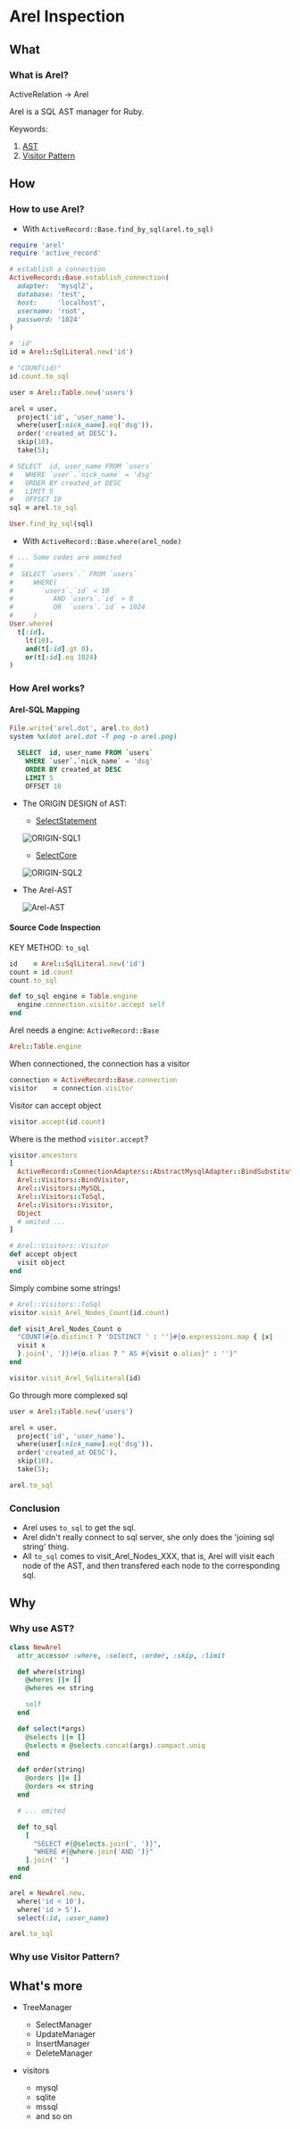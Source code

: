 # Arel Inspection
## What
### What is Arel?
ActiveRelation -> Arel

Arel is a SQL AST manager for Ruby.

Keywords:

1. [AST](http://en.wikipedia.org/wiki/Abstract_syntax_tree)
2. [Visitor Pattern](http://en.wikipedia.org/wiki/Visitor_pattern)

## How
### How to use Arel?

- With `ActiveRecord::Base.find_by_sql(arel.to_sql)`

```ruby
require 'arel'
require 'active_record'

# establish a connection
ActiveRecord::Base.establish_connection(
  adapter:  'mysql2',
  database: 'test',
  host:     'localhost',
  username: 'root',
  password: '1024'
)

# 'id'
id = Arel::SqlLiteral.new('id')

# "COUNT(id)"
id.count.to_sql

user = Arel::Table.new('users')

arel = user.
  project('id', 'user_name').
  where(user[:nick_name].eq('dsg')).
  order('created_at DESC').
  skip(10).
  take(5);

# SELECT  id, user_name FROM `users`
#   WHERE `user`.`nick_name` = 'dsg'
#   ORDER BY created_at DESC
#   LIMIT 5
#   OFFSET 10
sql = arel.to_sql

User.find_by_sql(sql)
```

- With `ActiveRecord::Base.where(arel_node)`

```ruby
# ... Some codes are ommited
#
#  SELECT `users`.` FROM `users`
#     WHERE(
#       `users`.`id` < 10
#          AND `users`.`id` > 0
#          OR  `users`.`id` = 1024
#     )
User.where(
  t[:id].
    lt(10).
    and(t[:id].gt 0).
    or(t[:id].eq 1024)
)
```
### How Arel works?
#### Arel-SQL Mapping

```ruby
File.write('arel.dot', arel.to_dot)
system %x(dot arel.dot -T png -o arel.png)
```
```SQL
  SELECT  id, user_name FROM `users`
    WHERE `user`.`nick_name` = 'dsg'
    ORDER BY created_at DESC
    LIMIT 5
    OFFSET 10
```

- The ORIGIN DESIGN of AST:

  * [SelectStatement](https://www.sqlite.org/syntax/select-stmt.html)

  ![ORIGIN-SQL1](https://www.sqlite.org/images/syntax/simple-select-stmt.gif)

  * [SelectCore](https://www.sqlite.org/syntax/select-core.html)

  ![ORIGIN-SQL2](https://www.sqlite.org/images/syntax/select-core.gif)

- The Arel-AST

  ![Arel-AST](https://github.com/dengqinghua/records/blob/master/arel_inspecting/arel.png)

#### Source Code Inspection
KEY METHOD: `to_sql`

```ruby
id    = Arel::SqlLiteral.new('id')
count = id.count
count.to_sql
```

```ruby
def to_sql engine = Table.engine
  engine.connection.visitor.accept self
end
```

Arel needs a engine: `ActiveRecord::Base`

```ruby
Arel::Table.engine
```

When connectioned, the connection has a visitor

```ruby
connection = ActiveRecord::Base.connection
visitor    = connection.visitor
```

Visitor can accept object

```ruby
visitor.accept(id.count)
```

Where is the method `visitor.accept`?

```ruby
visitor.ancestors
[
  ActiveRecord::ConnectionAdapters::AbstractMysqlAdapter::BindSubstitution,
  Arel::Visitors::BindVisitor,
  Arel::Visitors::MySQL,
  Arel::Visitors::ToSql,
  Arel::Visitors::Visitor,
  Object
  # omited ...
]

# Arel::Visitors::Visitor
def accept object
  visit object
end
```

Simply combine some strings!

```ruby
# Arel::Visitors::ToSql
visitor.visit_Arel_Nodes_Count(id.count)

def visit_Arel_Nodes_Count o
  "COUNT(#{o.distinct ? 'DISTINCT ' : ''}#{o.expressions.map { |x|
  visit x
  }.join(', ')})#{o.alias ? " AS #{visit o.alias}" : ''}"
end

visitor.visit_Arel_SqlLiteral(id)
```

Go through more complexed sql
```ruby
user = Arel::Table.new('users')

arel = user.
  project('id', 'user_name').
  where(user[:nick_name].eq('dsg')).
  order('created_at DESC').
  skip(10).
  take(5);

arel.to_sql
```

### Conclusion
- Arel uses `to_sql` to get the sql.
- Arel didn't really connect to sql server, she only does the
'joining sql string' thing.
- All `to_sql` comes to visit\_Arel\_Nodes\_XXX, that is, Arel will visit each
node of the AST, and then transfered each node to the corresponding sql.

## Why
### Why use AST?
```ruby
class NewArel
  attr_accessor :where, :select, :order, :skip, :limit

  def where(string)
    @wheres ||= []
    @wheres << string

    self
  end

  def select(*args)
    @selects ||= []
    @selects = @selects.concat(args).compact.uniq
  end

  def order(string)
    @orders ||= []
    @orders << string
  end

  # ... omited

  def to_sql
    [
      "SELECT #{@selects.join(', ')}",
      "WHERE #{@where.join('AND ')}"
    ].join(' ')
  end
end

arel = NewArel.new.
  where('id < 10').
  where('id > 5').
  select(:id, :user_name)

arel.to_sql
```
### Why use Visitor Pattern?

## What's more
- TreeManager
  * SelectManager
  * UpdateManager
  * InsertManager
  * DeleteManager

- visitors
  * mysql
  * sqlite
  * mssql
  * and so on
